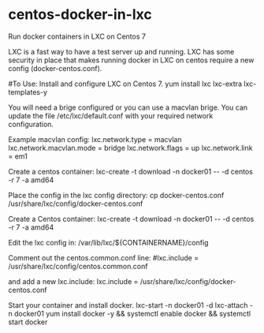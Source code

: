 # centos-docker-in-lxc
Run docker containers in LXC on Centos 7

LXC is a fast way to have a test server up and running. LXC has some security  in place that makes running docker in LXC on centos require a new config (docker-centos.conf). 

#To Use:
Install and configure LXC on Centos 7. 
yum install lxc lxc-extra lxc-templates-y

You will need a brige configured or you can use a macvlan brige. You can update the file /etc/lxc/default.conf with your required network configuration. 

Example macvlan config: 
lxc.network.type = macvlan
lxc.network.macvlan.mode = bridge
lxc.network.flags = up
lxc.network.link = em1

Create a centos container: 
lxc-create -t download -n docker01 -- -d centos -r 7 -a amd64

Place the config in the lxc config directory:
cp docker-centos.conf /usr/share/lxc/config/docker-centos.conf

Create a Centos container:
lxc-create -t download -n docker01 -- -d centos -r 7 -a amd64

Edit the lxc config in: 
/var/lib/lxc/${CONTAINERNAME}/config 

Comment out the centos.common.conf line:
#lxc.include = /usr/share/lxc/config/centos.common.conf

and add a new lxc.include:
lxc.include = /usr/share/lxc/config/docker-centos.conf

Start your container and install docker. 
lxc-start -n docker01 -d
lxc-attach -n docker01
yum install docker -y && systemctl enable docker && systemctl start docker

